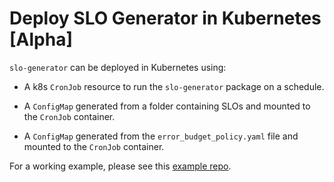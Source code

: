 # Deploy SLO Generator in Kubernetes [Alpha]

`slo-generator` can be deployed in Kubernetes using:

* A k8s `CronJob` resource to run the `slo-generator` package on a schedule.

* A `ConfigMap` generated from a folder containing SLOs and mounted to the `CronJob` container.

* A `ConfigMap` generated from the `error_budget_policy.yaml` file and mounted to the `CronJob` container.

For a working example, please see this [example repo](https://github.com/ocervell/slo-generator-gke/).
